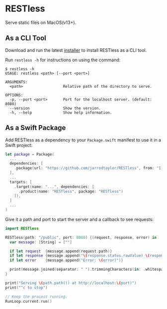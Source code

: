 RESTless
========
Serve static files on MacOS(v13+).

As a CLI Tool
-------------
Download and run the latest [installer][installer] to install RESTless as a CLI tool.

Run `restless -h` for instructions on using the command:

```shell
$ restless -h
USAGE: restless <path> [--port <port>]

ARGUMENTS:
  <path>                  Relative path of the directory to serve.

OPTIONS:
  -p, --port <port>       Port for the localhost server. (default: 8080)
  --version               Show the version.
  -h, --help              Show help information.
```

As a Swift Package
------------------
Add RESTless as a dependency to your `Package.swift` manifest to use it in a Swift project:

```swift
let package = Package(
  ...
  dependencies: [
    .package(url: "https://github.com/jarrodtaylor/RESTless", from: "1.0.0")
  ],
  ...
  targets: [
    .target(name: "...", dependencies: [
      .product(name: "RESTless", package: "RESTless")
    ]),
  ]
  ...
)
```

Give it a path and port to start the server and a callback to see requests:

```swift
import RESTless

RESTless(path: "/public", port: 8080) {(request, response, error) in
  var message: [String] = [""]

  if let request  {message.append(request.path)}
  if let response {message.append("\(response.status.rawValue) \(response.status)")}
  if let error    {message.append("Error: \(error)")}

  print(message.joined(separator: " ").trimmingCharacters(in: .whitespaces))
}

print("Serving \(path.path()) at http://localhost:\(port)")
print("^c to stop")

// Keep the process running.
RunLoop.current.run()
```

[installer]: ...
